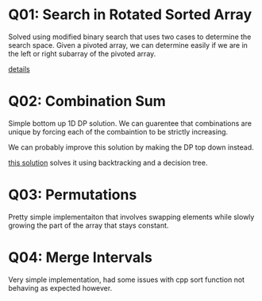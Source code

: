 
# Q01: Search in Rotated Sorted Array

Solved using modified binary search that uses two cases to determine the search
space. Given a pivoted array, we can determine easily if we are in the left or
right subarray of the pivoted array.

[details](https://www.youtube.com/watch?v=U8XENwh8Oy8)

# Q02: Combination Sum

Simple bottom up 1D DP solution. We can guarentee that combinations are unique
by forcing each of the combaintion to be strictly increasing.

We can probably improve this solution by making the DP top down instead.

[this solution](https://www.youtube.com/watch?v=GBKI9VSKdGg) solves it using
backtracking and a decision tree.

# Q03: Permutations

Pretty simple implementaiton that involves swapping elements while slowly
growing the part of the array that stays constant.

# Q04: Merge Intervals

Very simple implementation, had some issues with cpp sort function not behaving
as expected however.
